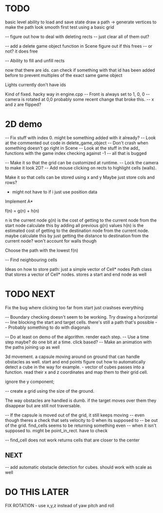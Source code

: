 # TODO
basic level
ability to load and save state
draw a path -> generate vertices to make the path look smooth
first test using a basic grid

-- figure out how to deal with deleting rects
-- just clear all of them out?

-- add a delete game object function in Scene figure out if this frees
-- or not? it does free

-- Ability to fill and unfill rects

now that there are ids. can check if something with that id has been added
before to prevent multiples of the exact same game object

Lights currently don't have ids

Kind of fixed. hacky way in engine.cpp
 -- Front is always set to 1, 0, 0
 -- camera is rotated at 0,0 probably some recent change that broke this.
 -- x and z are flipped?

# 2D demo

-- Fix stuff with index 0. might be something added with it already?
-- Look at the commented out code in delete_game_object
-- Don't crash when something doesn't go right in Scene
-- Look at the stuff in the add_ functions with the game index checking against -1
-- all that is bugged

-- Make it so that the grid can be customized at runtime.
-- Lock the camera to make it look 2D?
-- Add mouse clicking on rects to highlight cells (walls).

Make it so that cells can be stored using x and y
Maybe just store cols and rows?
 - might not have to if i just use position data

Implement A*

f(n) = g(n) + h(n)

n is the current node
g(n) is the cost of getting to the current node from the start node
    calculate this by adding all previous g(n) values
h(n) is the estimated cost of getting to the destination node from the 
current node.
    maybe calculate this by just getting the distance to destination
    from the current node? won't account for walls though

Choose the path with the lowest f(n)

-- Find neighbouring cells

Ideas on how to store path:
    just a simple vector of Cell* nodes
    Path class that stores a vector of Cell* nodes. stores a start and end node as well


# TODO NEXT
Fix the bug where clicking too far from start just crashses everything

-- Boundary checking doesn't seem to be working. Try drawing a horizontal
-- line blocking the start and target cells. there's still a path that's possible
-- Probably something to do with diagonals

-- Do at least on demo of the algorithm. render each step.
-- Use a time step maybe? do one bit at a time. click based?
-- Make an animation with the paths joining up as well

3d movement. a capsule moving around on ground that can handle obstacles as well.
start and end points
figure out how to automatically detect a cube in the way for example.
    - vector of cubes passes into a function. read their x and z coordinates and map
      them to their grid cell.

ignore the y component;

-- create a grid using the size of the ground.


The way obstacles are handled is dumb. if the target moves over them they disappear but are still
not traversable. 

-- If the capsule is moved out of the grid, it still keeps moving
-- even though theres a check that sets velocity to 0 when its supposed to 
-- be out of the grid. find_cells seems to be returning something even
-- when it isn't supposed to. might be point_in_rect. have to check

-- find_cell does not work returns cells that are closer to the center

## NEXT
-- add automatic obstacle detection for cubes. should work with scale as well

# DO THIS LATER
FIX ROTATION - use x,y,z instead of yaw pitch and roll

